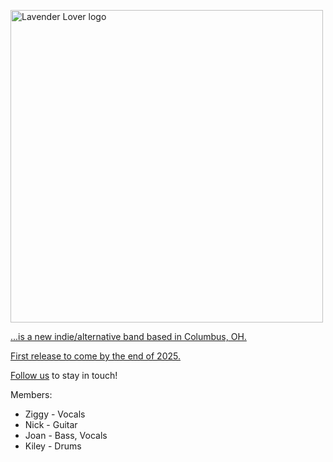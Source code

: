 <span style="background-color: purple;">

<a href="https://i.imgur.com/QewchWI.jpeg"><img src="https://i.imgur.com/QewchWI.jpeg" style="width: 500px; max-width: 100%; height: auto" title="Lavender Lover logo" />

...is a new indie/alternative band based in Columbus, OH.

First release to come by the end of 2025.

[Follow us](https://hyperfollow.com/lavenderlover) to stay in touch!

Members:
- Ziggy - Vocals 
- Nick - Guitar
- Joan - Bass, Vocals
- Kiley - Drums

</span>
